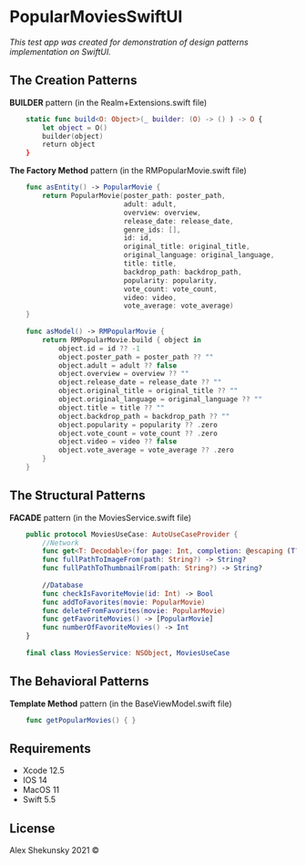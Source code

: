 # PopularMoviesSwiftUI

*This test app was created for demonstration of design patterns implementation on SwiftUI.*


## The Creation Patterns

**BUILDER** pattern  (in the Realm+Extensions.swift file)
 
```swift
    static func build<O: Object>(_ builder: (O) -> () ) -> O {
        let object = O()
        builder(object)
        return object
    }
```


**The Factory Method** pattern  (in the RMPopularMovie.swift file)

```swift
    func asEntity() -> PopularMovie {
        return PopularMovie(poster_path: poster_path,
                            adult: adult,
                            overview: overview,
                            release_date: release_date,
                            genre_ids: [],
                            id: id,
                            original_title: original_title,
                            original_language: original_language,
                            title: title,
                            backdrop_path: backdrop_path,
                            popularity: popularity,
                            vote_count: vote_count,
                            video: video,
                            vote_average: vote_average)
    }
    
    func asModel() -> RMPopularMovie {
        return RMPopularMovie.build { object in
            object.id = id ?? -1
            object.poster_path = poster_path ?? ""
            object.adult = adult ?? false
            object.overview = overview ?? ""
            object.release_date = release_date ?? ""
            object.original_title = original_title ?? ""
            object.original_language = original_language ?? ""
            object.title = title ?? ""
            object.backdrop_path = backdrop_path ?? ""
            object.popularity = popularity ?? .zero
            object.vote_count = vote_count ?? .zero
            object.video = video ?? false
            object.vote_average = vote_average ?? .zero
        }
    }
```



## The Structural Patterns

**FACADE** pattern  (in the MoviesService.swift file)

```swift
    public protocol MoviesUseCase: AutoUseCaseProvider {
        //Network
        func get<T: Decodable>(for page: Int, completion: @escaping (T?) -> Void)
        func fullPathToImageFrom(path: String?) -> String?
        func fullPathToThumbnailFrom(path: String?) -> String?
        
        //Database
        func checkIsFavoriteMovie(id: Int) -> Bool
        func addToFavorites(movie: PopularMovie)
        func deleteFromFavorites(movie: PopularMovie)
        func getFavoriteMovies() -> [PopularMovie]
        func numberOfFavoriteMovies() -> Int
    }
    
    final class MoviesService: NSObject, MoviesUseCase
```



## The Behavioral Patterns

**Template Method** pattern  (in the BaseViewModel.swift file)

```swift
    func getPopularMovies() { }
```


## Requirements
* Xcode 12.5
* IOS 14
* MacOS 11
* Swift 5.5


## License

Alex Shekunsky 2021 ©
